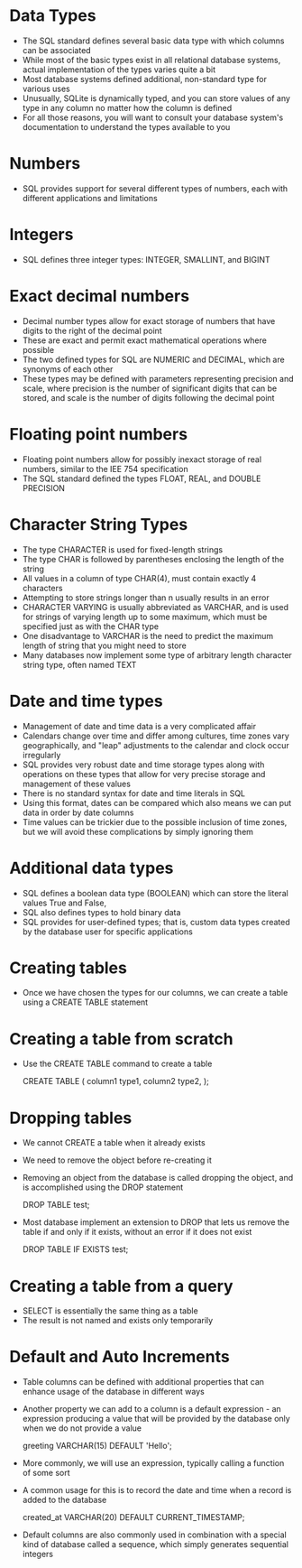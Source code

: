 # Data Types
- The SQL standard defines several basic data type with which columns can be associated
- While most of the basic types exist in all relational database systems, actual implementation of the types varies quite a bit
- Most database systems defined additional, non-standard type for various uses
- Unusually, SQLite is dynamically typed, and you can store values of any type in any column no matter how the column is defined
- For all those reasons, you will want to consult your database system's documentation to understand the types available to you

# Numbers
- SQL provides support for several different types of numbers, each with different applications and limitations

# Integers
- SQL defines three integer types: INTEGER, SMALLINT, and BIGINT

# Exact decimal numbers
- Decimal number types allow for exact storage of numbers that have digits to the right of the decimal point
- These are exact and permit exact mathematical operations where possible
- The two defined types for SQL are NUMERIC and DECIMAL, which are synonyms of each other
- These types may be defined with parameters representing precision and scale, where precision is the number of significant digits that can be stored, and scale is the number of digits following the decimal point

# Floating point numbers
- Floating point numbers allow for possibly inexact storage of real numbers, similar to the IEE 754 specification
- The SQL standard defined the types FLOAT, REAL, and DOUBLE PRECISION

# Character String Types
- The type CHARACTER is used for fixed-length strings
- The type CHAR is followed by parentheses enclosing the length of the string
- All values in a column of type CHAR(4), must contain exactly 4 characters
- Attempting to store strings longer than n usually results in an error
- CHARACTER VARYING is usually abbreviated as VARCHAR, and is used for strings of varying length up to some maximum, which must be specified just as with the CHAR type
- One disadvantage to VARCHAR is the need to predict the maximum length of string that you might need to store
- Many databases now implement some type of arbitrary length character string type, often named TEXT

# Date and time types
- Management of date and time data is a very complicated affair
- Calendars change over time and differ among cultures, time zones vary geographically, and "leap" adjustments to the calendar and clock occur irregularly
- SQL provides very robust date and time storage types along with operations on these types that allow for very precise storage and management of these values
- There is no standard syntax for date and time literals in SQL
- Using this format, dates can be compared which also means we can put data in order by date columns
- Time values can be trickier due to the possible inclusion of time zones, but we will avoid these complications by simply ignoring them

# Additional data types
- SQL defines a boolean data type (BOOLEAN) which can store the literal values True and False,
- SQL also defines types to hold binary data
- SQL provides for user-defined types; that is, custom data types created by the database user for specific applications

# Creating tables
- Once we have chosen the types for our columns, we can create a table using a CREATE TABLE statement

# Creating a table from scratch
- Use the CREATE TABLE command to create a table
    
    CREATE TABLE (
        column1 type1,
        column2 type2,
    );

# Dropping tables
- We cannot CREATE a table when it already exists
- We need to remove the object before re-creating it
- Removing an object from the database is called dropping the object, and is accomplished using the DROP statement
    
    DROP TABLE test;

- Most database implement an extension to DROP that lets us remove the table if and only if it exists, without an error if it does not exist
    
    DROP TABLE IF EXISTS test;

# Creating a table from a query
- SELECT is essentially the same thing as a table
- The result is not named and exists only temporarily

# Default and Auto Increments
- Table columns can be defined with additional properties that can enhance usage of the database in different ways
- Another property we can add to a column is a default expression - an expression producing a value that will be provided by the database only when we do not provide a value
    
    greeting VARCHAR(15) DEFAULT 'Hello';

- More commonly, we will use an expression, typically calling a function of some sort
- A common usage for this is to record the date and time when a record is added to the database
    
    created_at VARCHAR(20) DEFAULT CURRENT_TIMESTAMP;

- Default columns are also commonly used in combination with a special kind of database called a sequence, which simply generates sequential integers

